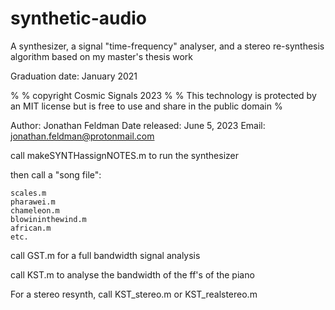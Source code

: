 # synthetic-audio

A synthesizer, a signal "time-frequency" analyser, and a stereo re-synthesis algorithm based on my master's thesis work

Graduation date: January 2021

%
% copyright Cosmic Signals 2023
%
% This technology is protected by an MIT license but is free to use and share in the public domain
%

Author: Jonathan Feldman
Date released: June 5, 2023
Email: jonathan.feldman@protonmail.com


call makeSYNTHassignNOTES.m to run the synthesizer

then call a "song file":

    scales.m
    pharawei.m
    chameleon.m
    blowininthewind.m
    african.m
    etc.

call GST.m for a full bandwidth signal analysis

call KST.m to analyse the bandwidth of the ff's of the piano


For a stereo resynth, call KST_stereo.m or KST_realstereo.m
